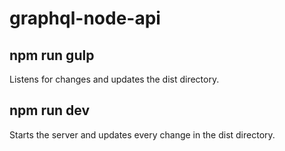 # graphql-node-api

## npm run gulp
Listens for changes and updates the dist directory.
## npm run dev
Starts the server and updates every change in the dist directory.
